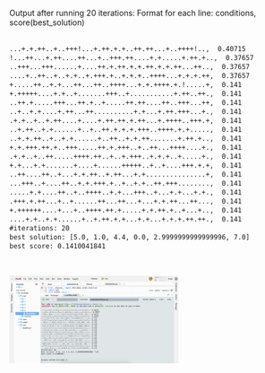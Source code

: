 Output after running 20 iterations:
Format for each line: conditions, score(best_solution)
<pre>
<code>
...+.+.++..+..+++!...+.++.+.+..++.++...+..++++!..,  0.40715
!...++...+.++....++...+..+++.++....+.+.....+.++.+..,  0.37657
..+++...+++......+....++.+.++.+.+.++.+.+.++...++..,  0.37657
....+..++..+..+.+..+.+++.+..+.+.+..++++...+.+.+.++,  0.37657
+.....++..+.+...++...++..++++...+.+.++++.+.!.....+,  0.141
+.+++++....+.+..+.......+++..+...........+.++..++.,  0.141
..++.+.....+++...++.+..+.....++.++....++..+++...++,  0.141
..+..+.+....+.++...++..........+.+...+.++.+++...+.,  0.141
.+.+..+..+.++....+....+.++.++.+.++...+.++++..+++.+,  0.141
..+.++..+.+......+..+..++.+.+.+.+++..++++.+.+.....,  0.141
..+.+.++..+..+.+......+..++..+.+.++.......+.++.+..,  0.141
+.+.+++.++.+..+++.....++.+.+++..+..++...++++....+.,  0.141
.+.+..+..++.....++++.++..+..+.+++..+.+.+..+.....+.,  0.141
+.+...+.+.......+....+......+++++..+..+....+++.+.+,  0.141
..++....++..+...+.+.++..+.++...+.+...............+,  0.141
...+++..+....++..+.+.+++.+..+..+.+..++.+++........,  0.141
.....+.+....++..+..++++..+.+...+++..+...+.+...+.+.,  0.141
.+++.+.++...+..+......++...++...+...+.+.++...++...,  0.141
+.++++++....+...+..++++.++.+.....+.+.++.+..+...+..,  0.141
....+.+..+.+......+..+.++.+.+...+.+...+.+.+.++.++.,  0.141
#iterations: 20
best solution: [5.0, 1.0, 4.4, 0.0, 2.9999999999999996, 7.0]
best score: 0.1410041841
 </code>
 </pre>
 <img src="maxwalksat_output.png" alt="Drawing" width="60%" height="60%"/>
